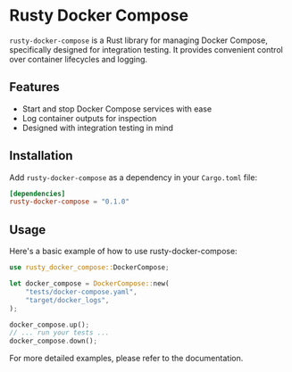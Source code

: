 # Rusty Docker Compose

`rusty-docker-compose` is a Rust library for managing Docker Compose, specifically designed for integration testing. It provides convenient control over container lifecycles and logging.

## Features

- Start and stop Docker Compose services with ease
- Log container outputs for inspection
- Designed with integration testing in mind

## Installation

Add `rusty-docker-compose` as a dependency in your `Cargo.toml` file:

```toml
[dependencies]
rusty-docker-compose = "0.1.0"
```

## Usage
Here's a basic example of how to use rusty-docker-compose:

```rust
use rusty_docker_compose::DockerCompose;

let docker_compose = DockerCompose::new(
    "tests/docker-compose.yaml",
    "target/docker_logs",
);

docker_compose.up();
// ... run your tests ...
docker_compose.down();
```

For more detailed examples, please refer to the documentation.